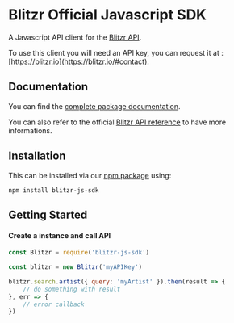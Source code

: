 Blitzr Official Javascript SDK
==============================

A Javascript API client for the [Blitzr API](https://blitzr.io).

To use this client you will need an API key, you can request it at : [https://blitzr.io](https://blitzr.io/#contact).


Documentation
-------------

You can find the [complete package documentation](http://blitzr.github.io/blitzr-js-sdk/).

You can also refer to the official [Blitzr API reference](https://blitzr.io/doc) to have more informations.


Installation
------------

This can be installed via our [npm package](https://www.npmjs.com/package/blitzr-js-sdk) using:

```
npm install blitzr-js-sdk
```


Getting Started
---------------

#### Create a instance and call API
```javascript
const Blitzr = require('blitzr-js-sdk')

const blitzr = new Blitzr('myAPIKey')

blitzr.search.artist({ query: 'myArtist' }).then(result => {
    // do something with result
}, err => {
    // error callback
})
```
